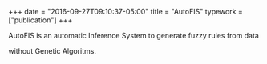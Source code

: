 +++
date = "2016-09-27T09:10:37-05:00"
title = "AutoFIS"
typework = ["publication"]
+++

AutoFIS is an automatic Inference System to generate fuzzy rules from data
<!--more-->
without Genetic Algoritms.
